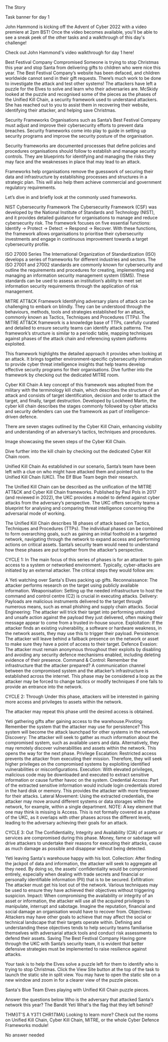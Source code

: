  The Story

Task banner for day 1

John Hammond is kicking off the Advent of Cyber 2022 with a video premiere at 2pm BST! Once the video becomes available, you'll be able to see a sneak peek of the other tasks and a walkthrough of this day's challenge! 

Check out John Hammond's video walkthrough for day 1 here!

Best Festival Company Compromised
Someone is trying to stop Christmas this year and stop Santa from delivering gifts to children who were nice this year. The Best Festival Company’s website has been defaced, and children worldwide cannot send in their gift requests. There’s much work to be done to investigate the attack and test other systems! The attackers have left a puzzle for the Elves to solve and learn who their adversaries are. McSkidy looked at the puzzle and recognised some of the pieces as the phases of the Unified Kill Chain, a security framework used to understand attackers. She has reached out to you to assist them in recovering their website, identifying their attacker, and helping save Christmas.

Security Frameworks
Organisations such as Santa’s Best Festival Company must adjust and improve their cybersecurity efforts to prevent data breaches. Security frameworks come into play to guide in setting up security programs and improve the security posture of the organisation.

Security frameworks are documented processes that define policies and procedures organisations should follow to establish and manage security controls. They are blueprints for identifying and managing the risks they may face and the weaknesses in place that may lead to an attack.

Frameworks help organisations remove the guesswork of securing their data and infrastructure by establishing processes and structures in a strategic plan. This will also help them achieve commercial and government regulatory requirements.

Let’s dive in and briefly look at the commonly used frameworks.

NIST Cybersecurity Framework
The Cybersecurity Framework (CSF) was developed by the National Institute of Standards and Technology (NIST), and it provides detailed guidance for organisations to manage and reduce cybersecurity risk. The framework focuses on five essential functions: Identify -> Protect -> Detect -> Respond -> Recover. With these functions, the framework allows organisations to prioritise their cybersecurity investments and engage in continuous improvement towards a target cybersecurity profile.

ISO 27000 Series
The International Organization of Standardization (ISO) develops a series of frameworks for different industries and sectors. The ISO 27001 and 27002 standards are commonly known for cybersecurity and outline the requirements and procedures for creating, implementing and managing an information security management system (ISMS). These standards can be used to assess an institution’s ability to meet set information security requirements through the application of risk management.

MITRE ATT&CK Framework
Identifying adversary plans of attack can be challenging to embark on blindly. They can be understood through the behaviours, methods, tools and strategies established for an attack, commonly known as Tactics, Techniques and Procedures (TTPs). The MITRE ATT&CK framework is a knowledge base of TTPs, carefully curated and detailed to ensure security teams can identify attack patterns. The framework’s structure is similar to a periodic table, mapping techniques against phases of the attack chain and referencing system platforms exploited. 

This framework highlights the detailed approach it provides when looking at an attack. It brings together environment-specific cybersecurity information to provide cyber threat intelligence insights that help teams develop effective security programs for their organisations. Dive further into the framework by checking out the dedicated MITRE room.

Cyber Kill Chain
A key concept of this framework was adopted from the military with the terminology kill chain, which describes the structure of an attack and consists of target identification, decision and order to attack the target, and finally, target destruction. Developed by Lockheed Martin, the cyber kill chain describes the stages commonly followed by cyber attacks and security defenders can use the framework as part of intelligence-driven defence.

There are seven stages outlined by the Cyber Kill Chain, enhancing visibility and understanding of an adversary’s tactics, techniques and procedures.

Image showcasing the seven steps of the Cyber Kill Chain.

Dive further into the kill chain by checking out the dedicated Cyber Kill Chain room.

Unified Kill Chain
As established in our scenario, Santa’s team have been left with a clue on who might have attacked them and pointed out to the Unified Kill Chain (UKC). The Elf Blue Team begin their research.

The Unified Kill Chain can be described as the unification of the MITRE ATT&CK and Cyber Kill Chain frameworks. Published by Paul Pols in 2017 (and reviewed in 2022), the UKC provides a model to defend against cyber attacks from the adversary’s perspective. The UKC offers security teams a blueprint for analysing and comparing threat intelligence concerning the adversarial mode of working.

The Unified Kill Chain describes 18 phases of attack based on Tactics, Techniques and Procedures (TTPs). The individual phases can be combined to form overarching goals, such as gaining an initial foothold in a targeted network, navigating through the network to expand access and performing actions on critical assets. Santa’s security team would need to understand how these phases are put together from the attacker’s perspective.

CYCLE 1: In
The main focus of this series of phases is for an attacker to gain access to a system or networked environment. Typically, cyber-attacks are initiated by an external attacker. The critical steps they would follow are: 

A Yeti watching over Santa's Elves packing up gifts.
Reconnaissance: The attacker performs research on the target using publicly available information.
Weaponisation: Setting up the needed infrastructure to host the command and control centre (C2) is crucial in executing attacks.
Delivery: Payloads are malicious instruments delivered to the target through numerous means, such as email phishing and supply chain attacks.
Social Engineering: The attacker will trick their target into performing untrusted and unsafe action against the payload they just delivered, often making their message appear to come from a trusted in-house source.
Exploitation: If the attacker finds an existing vulnerability, a software or hardware weakness, in the network assets, they may use this to trigger their payload.
Persistence: The attacker will leave behind a fallback presence on the network or asset to make sure they have a point of access to their target.
Defence Evasion: The attacker must remain anonymous throughout their exploits by disabling and avoiding any security defence mechanisms enabled, including deleting evidence of their presence.
Command & Control: Remember the infrastructure that the attacker prepared? A communication channel between the compromised system and the attacker’s infrastructure is established across the internet.
This phase may be considered a loop as the attacker may be forced to change tactics or modify techniques if one fails to provide an entrance into the network.

CYCLE 2: Through
Under this phase, attackers will be interested in gaining more access and privileges to assets within the network.

The attacker may repeat this phase until the desired access is obtained.

Yeti gathering gifts after gaining access to the warehouse.Pivoting: Remember the system that the attacker may use for persistence? This system will become the attack launchpad for other systems in the network.
Discovery: The attacker will seek to gather as much information about the compromised system, such as available users and data. Alternatively, they may remotely discover vulnerabilities and assets within the network. This opens the way for the next phase.
Privilege Escalation: Restricted access prevents the attacker from executing their mission. Therefore, they will seek higher privileges on the compromised systems by exploiting identified vulnerabilities or misconfigurations.
Execution: With elevated privileges, malicious code may be downloaded and executed to extract sensitive information or cause further havoc on the system.
Credential Access: Part of the extracted sensitive information would include login credentials stored in the hard disk or memory. This provides the attacker with more firepower for their attacks.
Lateral Movement: Using the extracted credentials, the attacker may move around different systems or data storages within the network, for example, within a single department.
NOTE: A key element that one may think is missing is Access. This is not formally covered as a phase of the UKC, as it overlaps with other phases across the different levels, leading to the adversary achieving their goals for an attack.

CYCLE 3: Out
The Confidentiality, Integrity and Availability (CIA) of assets or services are compromised during this phase. Money, fame or sabotage will drive attackers to undertake their reasons for executing their attacks, cause as much damage as possible and disappear without being detected.

Yeti leaving Santa's warehouse happy with his loot.
Collection: After finding the jackpot of data and information, the attacker will seek to aggregate all they need. By doing so, the assets’ confidentiality would be compromised entirely, especially when dealing with trade secrets and financial or personally identifiable information (PII) that is to be secured.
Exfiltration: The attacker must get his loot out of the network. Various techniques may be used to ensure they have achieved their objectives without triggering suspicion.
Impact: When compromising the availability or integrity of an asset or information, the attacker will use all the acquired privileges to manipulate, interrupt and sabotage. Imagine the reputation, financial and social damage an organisation would have to recover from.
Objectives: Attackers may have other goals to achieve that may affect the social or technical landscape that their targets operate within. Defining and understanding these objectives tends to help security teams familiarise themselves with adversarial attack tools and conduct risk assessments to defend their assets.
Saving The Best Festival Company
Having gone through the UKC with Santa’s security team, it is evident that better defensive strategies must be implemented to raise resilience against attacks.

Your task is to help the Elves solve a puzzle left for them to identify who is trying to stop Christmas. Click the View Site button at the top of the task to launch the static site in split view. You may have to open the static site on a new window and zoom in for a clearer view of the puzzle pieces.

Santa's Blue Team Elves playing with Unified Kill Chain puzzle pieces.

Answer the questions below
Who is the adversary that attacked Santa's network this year?
The Bandit Yeti
What's the flag that they left behind?

THM{IT'S A Y3T1 CHR1$TMA$}
Looking to learn more? Check out the rooms on Unified Kill Chain, Cyber Kill Chain, MITRE, or the whole Cyber Defence Frameworks module! 

No answer needed
